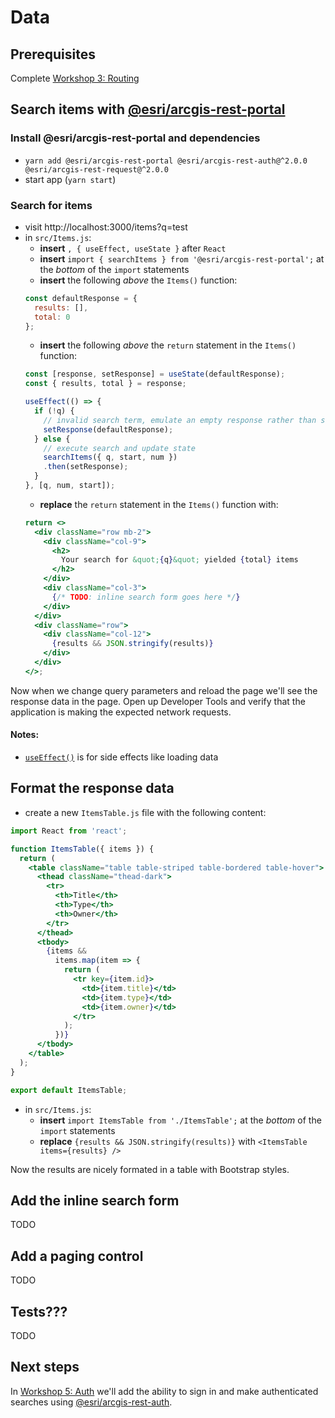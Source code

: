 # Data

## Prerequisites

Complete [Workshop 3: Routing](./3-routing.md)

## Search items with [@esri/arcgis-rest-portal](https://esri.github.io/arcgis-rest-js/api/portal/)

### Install @esri/arcgis-rest-portal and dependencies

- `yarn add @esri/arcgis-rest-portal @esri/arcgis-rest-auth@^2.0.0  @esri/arcgis-rest-request@^2.0.0`
- start app (`yarn start`)

### Search for items
- visit http://localhost:3000/items?q=test
- in `src/Items.js`:
  - **insert** `, { useEffect, useState }` after `React`
  - **insert** `import { searchItems } from '@esri/arcgis-rest-portal';` at the _bottom_ of the `import` statements
  - **insert** the following _above_ the `Items()` function:
  ```jsx
  const defaultResponse = {
    results: [],
    total: 0
  };
  ```
  - **insert** the following _above_ the `return` statement in the `Items()` function:
  ```jsx
  const [response, setResponse] = useState(defaultResponse);
  const { results, total } = response;

  useEffect(() => {
    if (!q) {
      // invalid search term, emulate an empty response rather than sending a request
      setResponse(defaultResponse);
    } else {
      // execute search and update state
      searchItems({ q, start, num })
      .then(setResponse);
    }
  }, [q, num, start]);
  ```
  - **replace** the `return` statement in the `Items()` function with:
  ```jsx
  return <>
    <div className="row mb-2">
      <div className="col-9">
        <h2>
          Your search for &quot;{q}&quot; yielded {total} items
        </h2>
      </div>
      <div className="col-3">
        {/* TODO: inline search form goes here */}
      </div>
    </div>
    <div className="row">
      <div className="col-12">
        {results && JSON.stringify(results)}
      </div>
    </div>
  </>;
  ```

Now when we change query parameters and reload the page we'll see the response data in the page. Open up Developer Tools and verify that the application is making the expected network requests.

#### Notes:
- [`useEffect()`](https://reactjs.org/docs/hooks-effect.html) is for side effects like loading data

## Format the response data

- create a new `ItemsTable.js` file with the following content:
```jsx
import React from 'react';

function ItemsTable({ items }) {
  return (
    <table className="table table-striped table-bordered table-hover">
      <thead className="thead-dark">
        <tr>
          <th>Title</th>
          <th>Type</th>
          <th>Owner</th>
        </tr>
      </thead>
      <tbody>
        {items &&
          items.map(item => {
            return (
              <tr key={item.id}>
                <td>{item.title}</td>
                <td>{item.type}</td>
                <td>{item.owner}</td>
              </tr>
            );
          })}
      </tbody>
    </table>
  );
}

export default ItemsTable;
```
- in `src/Items.js`:
  - **insert** `import ItemsTable from './ItemsTable';` at the _bottom_ of the `import` statements
  - **replace** `{results && JSON.stringify(results)}` with `<ItemsTable items={results} />`

Now the results are nicely formated in a table with Bootstrap styles.

## Add the inline search form

TODO

## Add a paging control

TODO

## Tests???

TODO

## Next steps

In [Workshop 5: Auth](./5-auth.md) we'll add the ability to sign in and make authenticated searches using [@esri/arcgis-rest-auth](https://esri.github.io/arcgis-rest-js/api/auth/).
